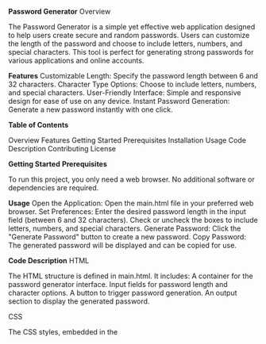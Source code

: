 **Password Generator**
Overview

The Password Generator is a simple yet effective web application designed to help users create secure and random passwords. Users can customize the length of the password and choose to include letters, numbers, and special characters. This tool is perfect for generating strong passwords for various applications and online accounts.

**Features**
    Customizable Length: Specify the password length between 6 and 32 characters.
    Character Type Options: Choose to include letters, numbers, and special characters.
    User-Friendly Interface: Simple and responsive design for ease of use on any device.
    Instant Password Generation: Generate a new password instantly with one click.

**Table of Contents**

   Overview
    Features
    Getting Started
        Prerequisites
        Installation
        Usage
    Code Description
    Contributing
    License

**Getting Started**
**Prerequisites**

To run this project, you only need a web browser. No additional software or dependencies are required.

**Usage**
    Open the Application: Open the main.html file in your preferred web browser.
    Set Preferences:
        Enter the desired password length in the input field (between 6 and 32 characters).
        Check or uncheck the boxes to include letters, numbers, and special characters.
    Generate Password: Click the "Generate Password" button to create a new password.
    Copy Password: The generated password will be displayed and can be copied for use.

**Code Description**
HTML

The HTML structure is defined in main.html. It includes:
    A container for the password generator interface.
    Input fields for password length and character options.
    A button to trigger password generation.
    An output section to display the generated password.

CSS

The CSS styles, embedded in the <style> tag, provide the following:
    Centered container with a shadow and rounded corners.
    Styled buttons with gradients and transitions.
    Readable text styling and responsive design elements.

JavaScript

The JavaScript code handles password generation:
    Captures user input for password length and character types.
    Randomly selects characters from specified sets to generate a password.
    Displays the generated password in the designated output area.

